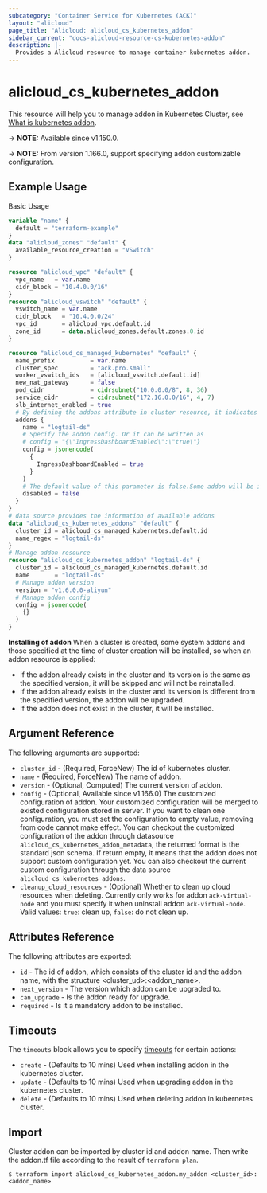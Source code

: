 ```yaml
---
subcategory: "Container Service for Kubernetes (ACK)"
layout: "alicloud"
page_title: "Alicloud: alicloud_cs_kubernetes_addon"
sidebar_current: "docs-alicloud-resource-cs-kubernetes-addon"
description: |-
  Provides a Alicloud resource to manage container kubernetes addon.
---
```


# alicloud_cs_kubernetes_addon

This resource will help you to manage addon in Kubernetes Cluster, see [What is kubernetes addon](https://www.alibabacloud.com/help/en/ack/ack-managed-and-ack-dedicated/developer-reference/api-install-a-component-in-an-ack-cluster).

-> **NOTE:** Available since v1.150.0.

-> **NOTE:** From version 1.166.0, support specifying addon customizable configuration.

## Example Usage

Basic Usage

```terraform
variable "name" {
  default = "terraform-example"
}
data "alicloud_zones" "default" {
  available_resource_creation = "VSwitch"
}

resource "alicloud_vpc" "default" {
  vpc_name   = var.name
  cidr_block = "10.4.0.0/16"
}
resource "alicloud_vswitch" "default" {
  vswitch_name = var.name
  cidr_block   = "10.4.0.0/24"
  vpc_id       = alicloud_vpc.default.id
  zone_id      = data.alicloud_zones.default.zones.0.id
}

resource "alicloud_cs_managed_kubernetes" "default" {
  name_prefix          = var.name
  cluster_spec         = "ack.pro.small"
  worker_vswitch_ids   = [alicloud_vswitch.default.id]
  new_nat_gateway      = false
  pod_cidr             = cidrsubnet("10.0.0.0/8", 8, 36)
  service_cidr         = cidrsubnet("172.16.0.0/16", 4, 7)
  slb_internet_enabled = true
  # By defining the addons attribute in cluster resource, it indicates that the addon will be installed when creating a cluster
  addons {
    name = "logtail-ds"
    # Specify the addon config. Or it can be written as
    # config = "{\"IngressDashboardEnabled\":\"true\"}
    config = jsonencode(
      {
        IngressDashboardEnabled = true
      }
    )
    # The default value of this parameter is false.Some addon will be installed by default to facilitate users to manage the cluster. If you do not need to install these addons when creating a cluster, you can set disabled=true.
    disabled = false
  }
}
# data source provides the information of available addons
data "alicloud_cs_kubernetes_addons" "default" {
  cluster_id = alicloud_cs_managed_kubernetes.default.id
  name_regex = "logtail-ds"
}
# Manage addon resource
resource "alicloud_cs_kubernetes_addon" "logtail-ds" {
  cluster_id = alicloud_cs_managed_kubernetes.default.id
  name       = "logtail-ds"
  # Manage addon version
  version = "v1.6.0.0-aliyun"
  # Manage addon config
  config = jsonencode(
    {}
  )
}
```
**Installing of addon**
When a cluster is created, some system addons and those specified at the time of cluster creation will be installed, so when an addon resource is applied:
* If the addon already exists in the cluster and its version is the same as the specified version, it will be skipped and will not be reinstalled.
* If the addon already exists in the cluster and its version is different from the specified version, the addon will be upgraded.
* If the addon does not exist in the cluster, it will be installed.

## Argument Reference

The following arguments are supported:

* `cluster_id` - (Required, ForceNew) The id of kubernetes cluster.
* `name` - (Required, ForceNew) The name of addon.
* `version` - (Optional, Computed) The current version of addon.
* `config` - (Optional, Available since v1.166.0) The customized configuration of addon. Your customized configuration will be merged to existed configuration stored in server. If you want to clean one configuration, you must set the configuration to empty value, removing from code cannot make effect. You can checkout the customized configuration of the addon through datasource `alicloud_cs_kubernetes_addon_metadata`, the returned format is the standard json schema. If return empty, it means that the addon does not support custom configuration yet. You can also checkout the current custom configuration through the data source `alicloud_cs_kubernetes_addons`.
* `cleanup_cloud_resources` - (Optional) Whether to clean up cloud resources when deleting. Currently only works for addon `ack-virtual-node` and you must specify it when uninstall addon `ack-virtual-node`. Valid values: `true`: clean up, `false`: do not clean up.

## Attributes Reference

The following attributes are exported:
* `id` - The id of addon, which consists of the cluster id and the addon name, with the structure <cluster_ud>:<addon_name>.
* `next_version` - The version which addon can be upgraded to.
* `can_upgrade` - Is the addon ready for upgrade.
* `required` - Is it a mandatory addon to be installed.

## Timeouts

The `timeouts` block allows you to specify [timeouts](https://www.terraform.io/docs/configuration-0-11/resources.html#timeouts) for certain actions:

* `create` - (Defaults to 10 mins) Used when installing addon in the kubernetes cluster. 
* `update` - (Defaults to 10 mins) Used when upgrading addon in the kubernetes cluster.
* `delete` - (Defaults to 10 mins) Used when deleting addon in kubernetes cluster. 

## Import

Cluster addon can be imported by cluster id and addon name. Then write the addon.tf file according to the result of `terraform plan`.

```shell
$ terraform import alicloud_cs_kubernetes_addon.my_addon <cluster_id>:<addon_name>
```
